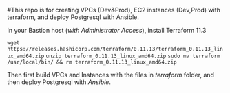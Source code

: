 #This repo is for creating VPCs (Dev&Prod), EC2 instances (Dev,Prod) with terraform, and deploy Postgresql with Ansible. 

In your Bastion host (_with Administrator Access_), install Terraform 11.3 

`wget https://releases.hashicorp.com/terraform/0.11.13/terraform_0.11.13_linux_amd64.zip`
`unzip terraform_0.11.13_linux_amd64.zip`
`sudo mv terraform /usr/local/bin/ && rm terraform_0.11.13_linux_amd64.zip`

Then first build VPCs and Instances with the files in _terraform_ folder, and then deploy Postgresql with _Ansible_. 
